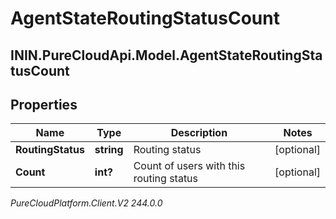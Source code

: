 # AgentStateRoutingStatusCount

## ININ.PureCloudApi.Model.AgentStateRoutingStatusCount

## Properties

|Name | Type | Description | Notes|
|------------ | ------------- | ------------- | -------------|
| **RoutingStatus** | **string** | Routing status | [optional] |
| **Count** | **int?** | Count of users with this routing status | [optional] |



_PureCloudPlatform.Client.V2 244.0.0_
